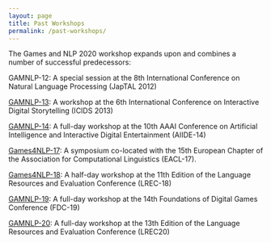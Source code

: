 ```yaml
---
layout: page
title: Past Workshops
permalink: /past-workshops/
---
```


The Games and NLP 2020 workshop expands upon and combines a number of successful
predecessors:

GAMNLP-12: A special session at the 8th International Conference on Natural
Language Processing (JapTAL 2012)

[GAMNLP-13](https://sites.google.com/site/gamnlp13/): A workshop at the 6th International Conference on Interactive Digital
Storytelling (ICIDS 2013)

[GAMNLP-14](https://sites.google.com/site/gamnlp14/): A full-day workshop at the 10th AAAI Conference on Artificial
Intelligence and Interactive Digital Entertainment (AIIDE-14)

[Games4NLP-17](https://anawiki.essex.ac.uk/dali/games4nlp17/): A symposium co-located with the 15th European Chapter of the
Association for Computational Linguistics (EACL-17).

[Games4NLP-18](https://anawiki.essex.ac.uk/dali/games4nlp/): A half-day workshop at the 11th Edition of the Language Resources
and Evaluation Conference (LREC-18)

[GAMNLP-19](https://sites.google.com/view/gamnlp19/home): A full-day workshop at the 14th Foundations of Digital Games
Conference (FDC-19)

[GAMNLP-20](https://sites.google.com/view/gamnlp2020/): A full-day workshop at the 13th Edition of the Language Resources and
Evaluation Conference (LREC20)
